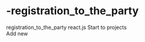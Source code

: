 # -registration_to_the_party
 registration_to_the_party react.js
Start to projects
<br/>
Add new <br/>



